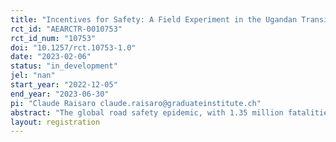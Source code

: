 ```yaml
---
title: "Incentives for Safety: A Field Experiment in the Ugandan Transit Industry"
rct_id: "AEARCTR-0010753"
rct_id_num: "10753"
doi: "10.1257/rct.10753-1.0"
date: "2023-02-06"
status: "in_development"
jel: "nan"
start_year: "2022-12-05"
end_year: "2023-06-30"
pi: "Claude Raisaro claude.raisaro@graduateinstitute.ch"
abstract: "The global road safety epidemic, with 1.35 million fatalities annually and 90\% occurring in developing countries, has become a critical issue for economic development. This study investigates the effectiveness of contracts in reducing speeding behavior among motor taxi drivers in urban Uganda. Given the informal and semiformal clustering of workers in this setting, the research design varies the type and visibility to peers belonging to the same cluster of monetary incentives offered to drivers and assesses their impact on driving behavior, labor market outcomes, contract demand, and the environment. The use of GPS technology enables the collection of high-frequency driving behavior data, which serves as the basis for designing credible contracts and observing behavior during and after the contract period."
layout: registration
---
```


